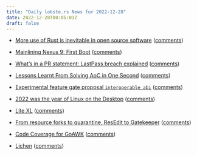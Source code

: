 ```yaml
---
title: "Daily lobste.rs News for 2022-12-28"
date: 2022-12-28T00:05:01Z
draft: false
---
```






- [More use of Rust is inevitable in open source software](https://utcc.utoronto.ca/~cks/space/blog/programming/RustIsInevitable)
  ([comments](https://lobste.rs/s/cd8mty/more_use_rust_is_inevitable_open_source))



- [Mainlining Nexus 9: First Boot](https://ansari.sh/posts/mainline-nexus-9-p1/)
  ([comments](https://lobste.rs/s/n0vbxr/mainlining_nexus_9_first_boot))



- [What’s in a PR statement: LastPass breach explained](https://palant.info/2022/12/26/whats-in-a-pr-statement-lastpass-breach-explained/)
  ([comments](https://lobste.rs/s/fvhfeo/what_s_pr_statement_lastpass_breach))



- [Lessons Learnt From Solving AoC in One Second](https://blog.sulami.xyz/posts/aoc-in-one-second/)
  ([comments](https://lobste.rs/s/l8nbsx/lessons_learnt_from_solving_aoc_one))



- [Experimental feature gate proposal `interoperable_abi`](https://github.com/rust-lang/rust/pull/105586)
  ([comments](https://lobste.rs/s/c1takj/experimental_feature_gate_proposal))



- [2022 was the year of Linux on the Desktop](https://www.justingarrison.com/blog/year-of-linux-desktop/)
  ([comments](https://lobste.rs/s/9tu4e7/2022_was_year_linux_on_desktop))



- [Lite XL](https://lite-xl.com/)
  ([comments](https://lobste.rs/s/xnv977/lite_xl))



- [From resource forks to quarantine, ResEdit to Gatekeeper](https://eclecticlight.co/2022/12/27/from-resource-forks-to-quarantine-resedit-to-gatekeeper/)
  ([comments](https://lobste.rs/s/mrtxtc/from_resource_forks_quarantine_resedit))



- [Code Coverage for GoAWK](https://maximullaris.com/goawk_cover.html)
  ([comments](https://lobste.rs/s/wi75v7/code_coverage_for_goawk))



- [Lichen](https://lichen.sensorstation.co/)
  ([comments](https://lobste.rs/s/ktowsh/lichen))


